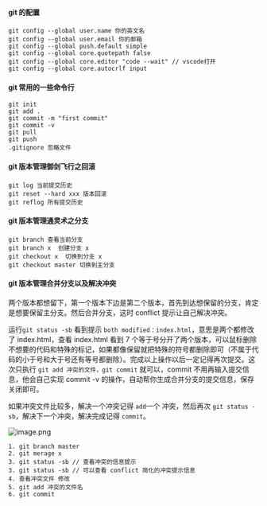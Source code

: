 #### git 的配置

```
git config --global user.name 你的英文名
git config --global user.email 你的邮箱
git config --global push.default simple
git config --global core.quotepath false
git config --global core.editor "code --wait" // vscode打开
git config --global core.autocrlf input
```

#### git 常用的一些命令行

```
git init
git add .
git commit -m "first commit"
git commit -v
git pull
git push
.gitignore 忽略文件
```

#### git 版本管理御剑飞行之回滚

```
git log 当前提交历史
git reset --hard xxx 版本回滚
git reflog 所有提交历史
```

#### git 版本管理通灵术之分支

```
git branch 查看当前分支
git branch x  创建分支 x
git checkout x  切换到分支 x
git checkout master 切换到主分支
```

#### git 版本管理合并分支以及解决冲突

两个版本都想留下，第一个版本下边是第二个版本，首先到达想保留的分支，肯定是想要保留主分支。然后合并分支，这时 conflict 提示让自己解决冲突。

运行`git status -sb` 看到提示 `both modified：index.html`，意思是两个都修改了 index.html，查看 index.html 看到 7 个等于号分开了两个版本，可以鼠标删除不想要的代码和特殊的标记，如果都像保留就把特殊的符号都删除即可（不属于代码的小于号和大于号还有等号都删除）。完成以上操作以后一定记得再次提交。这次只执行 `git add 冲突的文件，git commit` 就可以，commit 不用再输入提交信息，他会自己实现 commit -v 的操作，自动帮你生成合并分支的提交信息，保存关闭即可。

如果冲突文件比较多，解决一个冲突记得 `add`一个 冲突，然后再次 `git status -sb`，解决下一个冲突，解决完成记得 `commit`。

![image.png](https://upload-images.jianshu.io/upload_images/9611412-aa074ff3ca551333.png?imageMogr2/auto-orient/strip%7CimageView2/2/w/1240)

```
1. git branch master
2. git merage x
3. git status -sb // 查看冲突的信息提示
3. git status -sb // 可以查看 conflict 简化的冲突提示信息
4. 查看冲突文件 修改
5. git add 冲突的文件名
6. git commit
```
